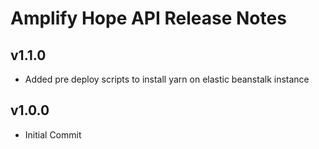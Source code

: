 # Amplify Hope API Release Notes

## v1.1.0

- Added pre deploy scripts to install yarn on elastic beanstalk instance

## v1.0.0

- Initial Commit
